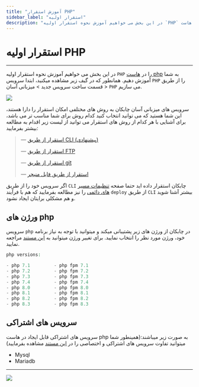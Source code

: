 ```yaml
---
title: "آموزش استقرار PHP"
sidebar_label: "استقرار اولیه"
description: "در این بخش می خواهیم آموزش نحوه استقرار اولیه `PHP` را در هاست php به شما آموزش دهیم."
---
```


# استقرار اولیه PHP
---

در این بخش می خواهیم آموزش نحوه استقرار اولیه `PHP` را در [هاست php](https://chabokan.net/cloud-hosting/php/) به شما آموزش دهیم.
همانطور که در گیف زیر مشاهده میکنید، ابتدا سرویس `PHP` را از طریق قسمت ساخت سرویس جدید > میزبانی آسان > `PHP` می سازیم.

![](https://s1.chabokan.net/docs/gifs/php-install.gif)

سرویس های میزبانی آسان چابکان به روش های مختلفی امکان استقرار را دارا هستند، این شما هستید که می توانید انتخاب کنید کدام روش برای شما مناسب تر می باشد، برای آشنایی با هر کدام از روش های استقرار می توانید از لیست زیر اقدام به مطالعه بیشتر بفرمایید:

> —  [استقرار از طریق CLI (پیشنهادی)](https://docs.chabokan.net/deploy/cli)
>
> —  [استقرار از طریق FTP](https://docs.chabokan.net/deploy/ftp/)
>
> —  [استقرار از طریق git](https://docs.chabokan.net/deploy/git/)
>
> —  [استقرار از طریق فایل منیجر](https://docs.chabokan.net/deploy/file-manager/)

اگر سرویس خود را از طریق `CLI` چابکان استقرار داده اید حتما صفحه [تنظیمات مسیر های دائمی](https://docs.chabokan.net/features/permanent-path/) را نیز مطالعه بفرمایید که هم با فرآیند `deploy` از طریق `CLI` بیشتر آشنا شوید و هم مشکلی برایتان ایجاد نشود.

## ورژن های php

سرویس `php` در چابکان از ورژن های زیر پشتیبانی میکند و میتوانید با توجه به نیاز برنامه خود، ورژن مورد نظر را انتخاب نمایید. برای تغییر ورژن میتوانید به [این مستند](https://docs.chabokan.net/simple-hosting/php/more/#تغییر-ورژن-php) مراجعه نمایید.

```php
php versions:

- php 7.1         - php fpm 7.1
- php 7.2         - php fpm 7.2
- php 7.3         - php fpm 7.3
- php 7.4         - php fpm 7.4
- php 8.0         - php fpm 8.0
- php 8.1         - php fpm 8.1
- php 8.2         - php fpm 8.2
- php 8.3         - php fpm 8.3
```

## سرویس های اشتراکی

سرویس های اشتراکی قابل ایجاد در هاست php به صورت زیر میباشند:(همینطور شما میتوانید تفاوت سرویس های اشتراکی و اختصاصی را در [این مستند](https://docs.chabokan.net/general-tips/share-db-vs-dedicated-db/) مشاهده بفرمایید)

- Mysql
- Mariadb

---
<a href="https://hub.chabokan.net/fa/services/create/php" ><img src="https://s1.chabokan.net/docs/images/php-banner.png" /></a>
